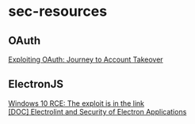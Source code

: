 # sec-resources

## OAuth
[Exploiting OAuth: Journey to Account Takeover](https://blog.dixitaditya.com/2021/11/19/account-takeover-chain.html)

## ElectronJS
[Windows 10 RCE: The exploit is in the link](https://positive.security/blog/ms-officecmd-rce)\
[\[DOC\] Electrolint and Security of Electron Applications](https://www.sciencedirect.com/science/article/pii/S2667295221000040)
